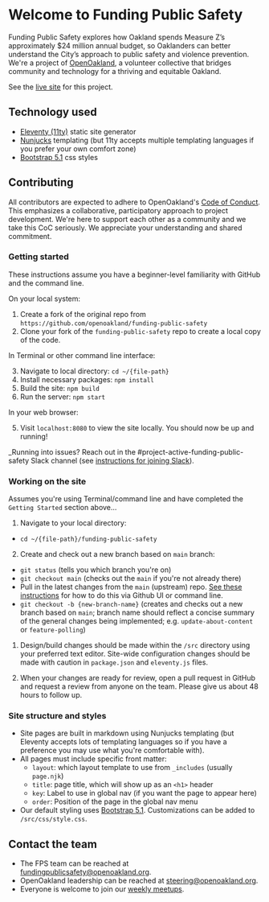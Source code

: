# Welcome to Funding Public Safety

Funding Public Safety explores how Oakland spends Measure Z’s approximately $24 million annual budget, so Oaklanders can better understand the City’s approach to public safety and violence prevention. We're a project of [OpenOakland](https://openoakland.org), a volunteer collective that bridges community and technology for a thriving and equitable Oakland.

See the [live site](https://openoakland.github.io/funding-public-safety/) for this project.

## Technology used

- [Eleventy (11ty)](https://www.11ty.dev/) static site generator
- [Nunjucks](https://mozilla.github.io/nunjucks/templating.html) templating (but 11ty accepts multiple templating languages if you prefer your own comfort zone)
- [Bootstrap 5.1](https://getbootstrap.com/docs/5.1) css styles

## Contributing

All contributors are expected to adhere to OpenOakland's [Code of Conduct](https://openoakland.org/code-of-conduct/). This emphasizes a collaborative, participatory approach to project development. We're here to support each other as a community and we take this CoC seriously. We appreciate your understanding and shared commitment.

### Getting started

These instructions assume you have a beginner-level familiarity with GitHub and the command line.

On your local system:

1. Create a fork of the original repo from `https://github.com/openoakland/funding-public-safety`
2. Clone your fork of the `funding-public-safety` repo to create a local copy of the code.

In Terminal or other command line interface:

3. Navigate to local directory: `cd ~/{file-path}`
4. Install necessary packages: `npm install`
5. Build the site: `npm build`
6. Run the server: `npm start`

In your web browser:

5. Visit `localhost:8080` to view the site locally. You should now be up and running!

\_Running into issues? Reach out in the #project-active-funding-public-safety Slack channel (see [instructions for joining Slack](https://docs.google.com/document/d/1VWZQ_3ehP5j0IOTY0nJClvQPll3ivSkuAdh5YsOhO_U/edit)).

### Working on the site

Assumes you're using Terminal/command line and have completed the `Getting Started` section above...

1. Navigate to your local directory:

- `cd ~/{file-path}/funding-public-safety`

2. Create and check out a new branch based on `main` branch:

- `git status` (tells you which branch you're on)
- `git checkout main` (checks out the `main` if you're not already there)
- Pull in the latest changes from the `main` (upstream) repo. [See these instructions](https://docs.github.com/en/pull-requests/collaborating-with-pull-requests/working-with-forks/syncing-a-fork) for how to do this via Github UI or command line.
- `git checkout -b {new-branch-name}` (creates and checks out a new branch based on `main`; branch name should reflect a concise summary of the general changes being implemented; e.g. `update-about-content` or `feature-polling`)

1. Design/build changes should be made within the `/src` directory using your preferred text editor. Site-wide configuration changes should be made with caution in `package.json` and `eleventy.js` files.

2. When your changes are ready for review, open a pull request in GitHub and request a review from anyone on the team. Please give us about 48 hours to follow up.

### Site structure and styles

- Site pages are built in markdown using Nunjucks templating (but Eleventy accepts lots of templating languages so if you have a preference you may use what you're comfortable with).
- All pages must include specific front matter:
  - `layout`: which layout template to use from `_includes` (usually `page.njk`)
  - `title`: page title, which will show up as an `<h1>` header
  - `key`: Label to use in global nav (if you want the page to appear here)
  - `order`: Position of the page in the global nav menu
- Our default styling uses [Bootstrap 5.1](https://getbootstrap.com/docs/5.1/). Customizations can be added to `/src/css/style.css`.

## Contact the team

- The FPS team can be reached at [fundingpublicsafety@openoakland.org](mailto:fundingpublicsafety@openoakland.org).
- OpenOakland leadership can be reached at [steering@openoakland.org](mailto:steering@openoakland.org).
- Everyone is welcome to join our [weekly meetups](https://www.meetup.com/openOakland/events).
